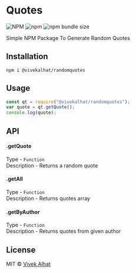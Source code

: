 # Quotes

![NPM](https://img.shields.io/npm/l/@vivekalhat/randomquotes)
![npm](https://img.shields.io/npm/v/@vivekalhat/randomquotes)
![npm bundle size](https://img.shields.io/bundlephobia/min/@vivekalhat/randomquotes)

Simple NPM Package To Generate Random Quotes

## Installation

<code>npm i @vivekalhat/randomquotes</code>

## Usage

```js
const qt = require("@vivekalhat/randomquotes");
var quote = qt.getQuote();
console.log(quote);
```

## API

#### .getQuote

Type - <code>Function</code>\
Description - Returns a random quote

#### .getAll

Type - <code>Function</code>\
Description - Returns quotes array

#### .getByAuthor

Type - <code>Function</code>\
Description - Returns quotes from given author

## License

MIT © [Vivek Alhat](https://vivekalhat.ml)

